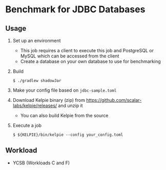# Benchmark for JDBC Databases

## Usage
1. Set up an environment
    - This job requires a client to execute this job and PostgreSQL or MySQL which can be accessed from the client
    - Create a database on your own database to use for benchmarking

2. Build
    ```console
    $ ./gradlew shadowJar
    ```

3. Make your config file based on `jdbc-sample.toml`

4. Download Kelpie binary (zip) from https://github.com/scalar-labs/kelpie/releases/ and unzip it
    - You can also build Kelpie from the source


5. Execute a job
    ```console
    $ ${KELPIE}/bin/kelpie --config your_config.toml
    ```

## Workload
- YCSB (Workloads C and F)
